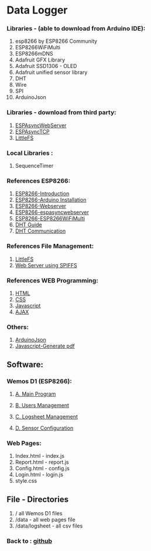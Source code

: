 # Data Logger
### Libraries - (able to download from Arduino IDE):

1. esp8266 by ESP8266 Community
2. ESP8266WiFiMulti
3. ESP8266mDNS
4. Adafruit GFX Library
5. Adafruit SSD1306 - OLED
6. Adafruit unified sensor library
7. DHT
8. Wire
9. SPI
10. ArduinoJson

### Libraries - download from third party:
1. [ESPAsyncWebServer](https://github.com/me-no-dev/ESPAsyncWebServer/archive/master.zip)
2. [ESPAsyncTCP](https://github.com/me-no-dev/ESPAsyncTCP/archive/master.zip)
3. [LittleFS](https://github.com/earlephilhower/arduino-esp8266littlefs-plugin)

### Local Libraries :
1. SequenceTimer

### References ESP8266:

1. [ESP8266-Introduction](https://randomnerdtutorials.com/getting-started-with-esp8266-wifi-transceiver-review/)
2. [ESP8266-Arduino Installation](https://randomnerdtutorials.com/how-to-install-esp8266-board-arduino-ide/)
3. [ESP8266-Webserver](https://randomnerdtutorials.com/esp8266-web-server/)
4. [ESP8266-espasyncwebserver](https://randomnerdtutorials.com/esp8266-nodemcu-async-web-server-espasyncwebserver-library/)
5. [ESP8266-ESP8266WiFiMulti](https://randomnerdtutorials.com/esp8266-nodemcu-client-server-wi-fi/)
6. [DHT Guide](https://randomnerdtutorials.com/esp8266-dht11dht22-temperature-and-humidity-web-server-with-arduino-ide/)
7. [DHT Communication](https://www.electronicwings.com/sensors-modules/dht11)


### References File Management:

1. [LittleFS](https://randomnerdtutorials.com/install-esp8266-nodemcu-littlefs-arduino/)
2. [Web Server using SPIFFS](https://randomnerdtutorials.com/esp8266-web-server-spiffs-nodemcu/)

### References WEB Programming:
1. [HTML](https://www.w3schools.com/html/default.asp)
2. [CSS](https://www.w3schools.com/css/default.asp)
3. [Javascript](https://www.w3schools.com/js/default.asp)
4. [AJAX](https://www.w3schools.com/xml/ajax_intro.asp)

### Others:
1. [ArduinoJson](https://arduinojson.org/)
2. [Javascript-Generate pdf](https://www.pdftron.com/blog/javascript/how-to-generate-pdfs-with-javascript/)

## Software:
### Wemos D1 (ESP8266):
1. [A. Main Program](https://github.com/slametsampon/dataLogger/blob/main/config/dataLogger_ino.md)
  
2. [B. Users Management](https://github.com/slametsampon/dataLogger/blob/main/config/users.md)
3. [C. Logsheet Management](https://github.com/slametsampon/dataLogger/blob/main/config/Logsheet.md)
4. [D. Sensor Configuration](https://github.com/slametsampon/dataLogger/blob/main/config/sensor.md)

### Web Pages:
1. Index.html - index.js
2. Report.html - report.js
3. Config.html - config.js
4. Login.html - login.js
5. style.css

## File - Directories
1. / all Wemos D1 files
2. /data - all web pages file
3. /data/logsheet - all csv files

### Back to : [github](https://github.com/slametsampon/dataLogger)
